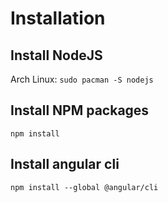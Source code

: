 # Installation

## Install NodeJS

Arch Linux: `sudo pacman -S nodejs`  

## Install NPM packages

`npm install`  

## Install angular cli

`npm install --global @angular/cli`